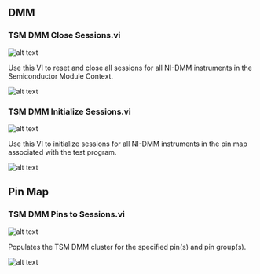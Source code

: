 ## **DMM**
### **TSM DMM Close Sessions.vi**
![alt text](https://github.com/Mattjet27/MDforLabVIEWCode/docs/images/DMM/TSM%20DMM%20Close%20Sessions.vic.png "TSM DMM Close Sessions.vi")

Use this VI to reset and close all sessions for all NI-DMM instruments in the Semiconductor Module Context.

![alt text](https://github.com/Mattjet27/MDforLabVIEWCode/docs/images/DMM/TSM%20DMM%20Close%20Sessions.vid.png "TSM DMM Close Sessions.vi")
### **TSM DMM Initialize Sessions.vi**
![alt text](https://github.com/Mattjet27/MDforLabVIEWCode/docs/images/DMM/TSM%20DMM%20Initialize%20Sessions.vic.png "TSM DMM Initialize Sessions.vi")

Use this VI to initialize sessions for all NI-DMM instruments in the pin map associated with the test program. 

![alt text](https://github.com/Mattjet27/MDforLabVIEWCode/docs/images/DMM/TSM%20DMM%20Initialize%20Sessions.vid.png "TSM DMM Initialize Sessions.vi")
## **Pin Map**
### **TSM DMM Pins to Sessions.vi**
![alt text](https://github.com/Mattjet27/MDforLabVIEWCode/docs/images/DMM/TSM%20DMM%20Pins%20to%20Sessions.vic.png "TSM DMM Pins to Sessions.vi")

Populates the TSM DMM cluster for the specified pin(s) and pin group(s).

![alt text](https://github.com/Mattjet27/MDforLabVIEWCode/docs/images/DMM/TSM%20DMM%20Pins%20to%20Sessions.vid.png "TSM DMM Pins to Sessions.vi")
